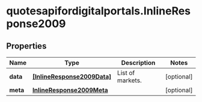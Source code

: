 # quotesapifordigitalportals.InlineResponse2009

## Properties

Name | Type | Description | Notes
------------ | ------------- | ------------- | -------------
**data** | [**[InlineResponse2009Data]**](InlineResponse2009Data.md) | List of markets. | [optional] 
**meta** | [**InlineResponse2009Meta**](InlineResponse2009Meta.md) |  | [optional] 


